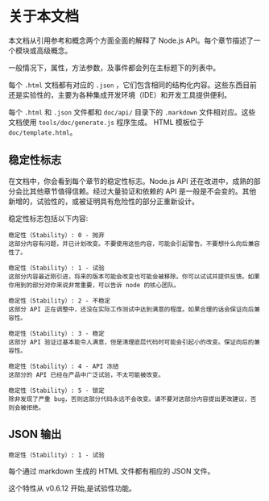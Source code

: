 # 关于本文档

<!-- type=misc -->
本文档从引用参考和概念两个方面全面的解释了 Node.js API。每个章节描述了一个模块或高级概念。

一般情况下，属性，方法参数，及事件都会列在主标题下的列表中。

每个 `.html` 文档都有对应的 `.json` ，它们包含相同的结构化内容。这些东西目前还是实验性的，主要为各种集成开发环境（IDE）和开发工具提供便利。

每个 `.html` 和 `.json` 文件都和 `doc/api/` 目录下的 `.markdown` 文件相对应。这些文档使用 `tools/doc/generate.js` 程序生成。 HTML 模板位于 `doc/template.html`。

## 稳定性标志

<!--type=misc-->

在文档中，你会看到每个章节的稳定性标志。Node.js API 还在改进中，成熟的部分会比其他章节值得信赖。经过大量验证和依赖的 API 是一般是不会变的。其他新增的，试验性的，或被证明具有危险性的部分正重新设计。

稳定性标志包括以下内容:

```
稳定性（Stability）: 0 - 抛弃
这部分内容有问题，并已计划改变。不要使用这些内容，可能会引起警告。不要想什么向后兼容性了。
```

```
稳定性（Stability）: 1 - 试验
这部分内容最近刚引进，将来的版本可能会改变也可能会被移除。你可以试试并提供反馈。如果你用到的部分对你来说非常重要，可以告诉 node 的核心团队。
```

```
稳定性（Stability）: 2 - 不稳定
这部分 API 正在调整中，还没在实际工作测试中达到满意的程度。如果合理的话会保证向后兼容性。
```

```
稳定性（Stability）: 3 - 稳定
这部分 API 验证过基本能令人满意，但是清理底层代码时可能会引起小的改变。保证向后的兼容性。
```

```
稳定性（Stability）: 4 - API 冻结
这部分的 API 已经在产品中广泛试验，不太可能被改变。
```

```
稳定性（Stability）: 5 - 锁定
除非发现了严重 bug，否则这部分代码永远不会改变。请不要对这部分内容提出更改建议，否则会被拒绝。

```

## JSON 输出

    稳定性（Stability）: 1 - 试验

每个通过 markdown 生成的 HTML 文件都有相应的 JSON 文件。

这个特性从 v0.6.12 开始,是试验性功能。

